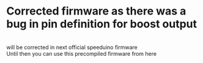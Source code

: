 # Corrected firmware as there was a bug in pin definition for boost output<br/>
<br/>
will be corrected in next official speeduino firmware<br/>
Until then you can use this precompiled firmware from here<br/>
